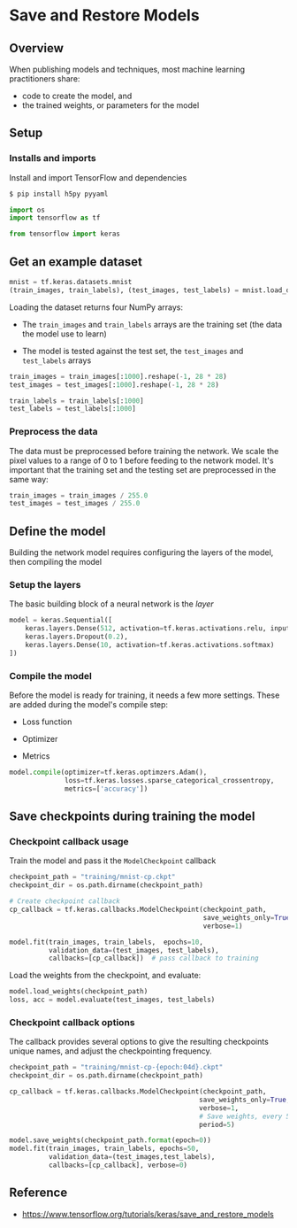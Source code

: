 # Save and Restore Models

## Overview

When publishing models and techniques, most machine learning practitioners share:

- code to create the model, and
- the trained weights, or parameters for the model

## Setup

### Installs and imports

Install and import TensorFlow and dependencies

```bash
$ pip install h5py pyyaml
```

```python
import os
import tensorflow as tf

from tensorflow import keras
```

## Get an example dataset

```python
mnist = tf.keras.datasets.mnist
(train_images, train_labels), (test_images, test_labels) = mnist.load_data()
```

Loading the dataset returns four NumPy arrays:

- The `train_images` and `train_labels` arrays are the training set (the data the model use to learn)

- The model is tested against the test set, the `test_images` and `test_labels` arrays

```python
train_images = train_images[:1000].reshape(-1, 28 * 28)
test_images = test_images[:1000].reshape(-1, 28 * 28)

train_labels = train_labels[:1000]
test_labels = test_labels[:1000]
```

### Preprocess the data

The data must be preprocessed before training the network. We scale the pixel values to a range of 0 to 1 before feeding to the network model. It's important that the training set and the testing set are preprocessed in the same way:

```python
train_images = train_images / 255.0
test_images = test_images / 255.0
```

## Define the model

Building the network model requires configuring the layers of the model, then compiling the model

### Setup the layers

The basic building block of a neural network is the _layer_

```python
model = keras.Sequential([
    keras.layers.Dense(512, activation=tf.keras.activations.relu, input_shape=(784, 1)),
    keras.layers.Dropout(0.2),
    keras.layers.Dense(10, activation=tf.keras.activations.softmax)
])
```

### Compile the model

Before the model is ready for training, it needs a few more settings. These are added during the model's compile step:

- Loss function

- Optimizer

- Metrics

```python
model.compile(optimizer=tf.keras.optimzers.Adam(),
              loss=tf.keras.losses.sparse_categorical_crossentropy,
              metrics=['accuracy'])
```

## Save checkpoints during training the model

### Checkpoint callback usage

Train the model and pass it the `ModelCheckpoint` callback

```python
checkpoint_path = "training/mnist-cp.ckpt"
checkpoint_dir = os.path.dirname(checkpoint_path)

# Create checkpoint callback
cp_callback = tf.keras.callbacks.ModelCheckpoint(checkpoint_path, 
                                                 save_weights_only=True,
                                                 verbose=1)

model.fit(train_images, train_labels,  epochs=10, 
          validation_data=(test_images, test_labels),
          callbacks=[cp_callback])  # pass callback to training
```

Load the weights from the checkpoint, and evaluate:

```python
model.load_weights(checkpoint_path)
loss, acc = model.evaluate(test_images, test_labels)
```

### Checkpoint callback options

The callback provides several options to give the resulting checkpoints unique names, and adjust the checkpointing frequency.

```python
checkpoint_path = "training/mnist-cp-{epoch:04d}.ckpt"
checkpoint_dir = os.path.dirname(checkpoint_path)

cp_callback = tf.keras.callbacks.ModelCheckpoint(checkpoint_path,
                                                save_weights_only=True,
                                                verbose=1, 
                                                # Save weights, every 5-epochs
                                                period=5)

model.save_weights(checkpoint_path.format(epoch=0))
model.fit(train_images, train_labels, epochs=50,
          validation_data=(test_images,test_labels),
          callbacks=[cp_callback], verbose=0)
```

## Reference

- https://www.tensorflow.org/tutorials/keras/save_and_restore_models
